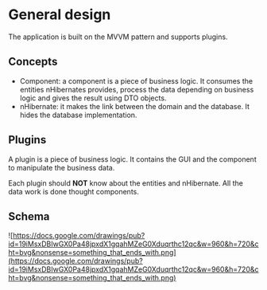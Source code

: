 # General design #

The application is built on the MVVM pattern and supports plugins.

## Concepts ##

  * Component: a component is a piece of business logic. It consumes the entities nHibernates provides, process the data depending on business logic and gives the result using DTO objects.
  * nHibernate: it makes the link between the domain and the database. It hides the database implementation.

## Plugins ##

A plugin is a piece of business logic. It contains the GUI and the component to manipulate the business data.

Each plugin should **NOT** know about the entities and nHibernate. All the data work is done thought components.

## Schema ##

![https://docs.google.com/drawings/pub?id=19iMsxDBIwGX0Pa48jpxdX1gqahMZeG0Xduqrthc12qc&w=960&h=720&cht=bvg&nonsense=something_that_ends_with.png](https://docs.google.com/drawings/pub?id=19iMsxDBIwGX0Pa48jpxdX1gqahMZeG0Xduqrthc12qc&w=960&h=720&cht=bvg&nonsense=something_that_ends_with.png)
